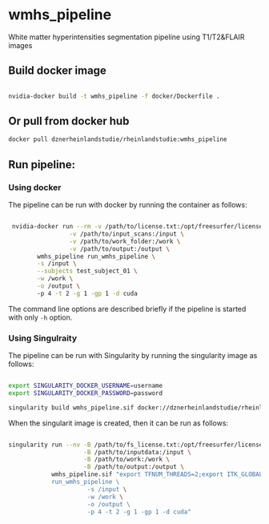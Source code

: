 # wmhs_pipeline
White matter hyperintensities segmentation pipeline using T1/T2&amp;FLAIR images


## Build docker image

```bash

nvidia-docker build -t wmhs_pipeline -f docker/Dockerfile .


```

## Or pull from docker hub

```bash
docker pull dznerheinlandstudie/rheinlandstudie:wmhs_pipeline
```

## Run pipeline:

### Using docker
The pipeline can be run with docker by running the container as follows:


```bash

 nvidia-docker run --rm -v /path/to/license.txt:/opt/freesurfer/license.txt \
                 -v /path/to/input_scans:/input \
                 -v /path/to/work_folder:/work \
                 -v /path/to/output:/output \
        wmhs_pipeline run_wmhs_pipeline \
        -s /input \
        --subjects test_subject_01 \
        -w /work \
        -o /output \ 
        -p 4 -t 2 -g 1 -gp 1 -d cuda

```

The command line options are described briefly if the pipeline is started with only ```-h``` option.

### Using Singulraity

The pipeline can be run with Singularity by running the singularity image as follows:

```bash

export SINGULARITY_DOCKER_USERNAME=username
export SINGULARITY_DOCKER_PASSWORD=password

singularity build wmhs_pipeline.sif docker://dznerheinlandstudie/rheinlandstudie:wmhs_pipeline
```

When the singularit image is created, then it can be run as follows:

```bash

singularity run --nv -B /path/to/fs_license.txt:/opt/freesurfer/license.txt \
                     -B /path/to/inputdata:/input \
                     -B /path/to/work:/work \
                     -B /path/to/output:/output \
            wmhs_pipeline.sif "export TFNUM_THREADS=2;export ITK_GLOBAL_DEFAULT_NUMBER_OF_THREADS=4;export GOTO_NUM_THREADS=2;\
            run_wmhs_pipeline \ 
                      -s /input \
                      -w /work \
                      -o /output \ 
                      -p 4 -t 2 -g 1 -gp 1 -d cuda"
```



